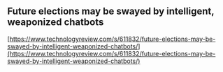 ## Future elections may be swayed by intelligent, weaponized chatbots
  
  [https://www.technologyreview.com/s/611832/future-elections-may-be-swayed-by-intelligent-weaponized-chatbots/](https://www.technologyreview.com/s/611832/future-elections-may-be-swayed-by-intelligent-weaponized-chatbots/)